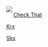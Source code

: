 <img align="left" src="https://orhun.dev/img/crow.png">

[Check That](https://www.conservapedia.com/Best_arguments_against_homosexuality)   


[Krx](https://github.com/Kash-001)

[Skx](https://github.com/SkxXIVI)
